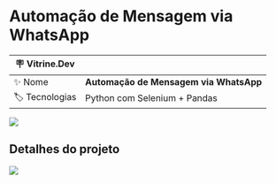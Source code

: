 # Automação de Mensagem via WhatsApp

| :placard: Vitrine.Dev |     |
| -------------  | --- |
| :sparkles: Nome        | **Automação de Mensagem via WhatsApp**
| :label: Tecnologias | Python com Selenium + Pandas

<!-- Inserir imagem com a #vitrinedev ao final do link -->
![](https://i.pinimg.com/originals/54/2c/8b/542c8b091f6c1bc3a8a1c33a71466521.jpg#vitrinedev)

## Detalhes do projeto

![](https://ik.imagekit.io/rs4q00nqg/Captura_de_tela_2022-09-13_203440_XL-wFTns9.png?ik-sdk-version=javascript-1.4.3&updatedAt=1663112092979#vitrinedev)
